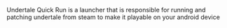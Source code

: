 Undertale Quick Run is a launcher that is responsible for running and patching undertale from steam to make it playable on your android device
